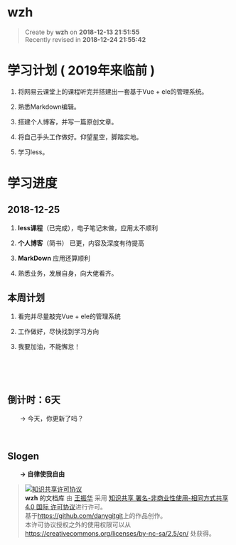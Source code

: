 wzh
===

> Create by **wzh** on **2018-12-13 21:51:55**  
> Recently revised in **2018-12-24 21:55:42**


# 学习计划 ( 2019年来临前 )

1. 将网易云课堂上的课程听完并搭建出一套基于Vue + ele的管理系统。

2. 熟悉Markdown编辑。

3. 搭建个人博客，并写一篇原创文章。

4. 将自己手头工作做好。仰望星空，脚踏实地。

5. 学习less。

# 学习进度

## 2018-12-25

1. **less课程**（已完成），电子笔记未做，应用太不顺利

2. **个人博客**（简书） 已更，内容及深度有待提高

3.  **MarkDown** 应用还算顺利

4. 熟悉业务，发展自身，向大佬看齐。

## 本周计划

1. 看完并尽量敲完Vue + ele的管理系统

2. 工作做好，尽快找到学习方向

3. 我要加油，不能懈怠！

<br>
<br>
<br>

## 倒计时：6天

&emsp;&emsp;-> 今天，你更新了吗？
<br>
<br>
<br>

## Slogen

&emsp;&emsp;**-> 自律使我自由**

> <a rel="license" href="http://creativecommons.org/licenses/by-nc-sa/4.0/"><img alt="知识共享许可协议" style="border-width:0" src="https://i.creativecommons.org/l/by-nc-sa/4.0/88x31.png" /></a><br /><a xmlns:dct="http://purl.org/dc/terms/" property="dct:title">**wzh** 的文档库</a> 由 <a xmlns:cc="http://creativecommons.org/ns#" href="wzh" property="cc:attributionName" rel="cc:attributionURL">王振华</a> 采用 <a rel="license" href="http://creativecommons.org/licenses/by-nc-sa/4.0/">知识共享 署名-非商业性使用-相同方式共享 4.0 国际 许可协议</a>进行许可。<br />基于<a xmlns:dct="http://purl.org/dc/terms/" href="https://github.com/danygitgit" rel="dct:source">https://github.com/danygitgit</a>上的作品创作。<br />本许可协议授权之外的使用权限可以从 <a xmlns:cc="http://creativecommons.org/ns#" href="https://creativecommons.org/licenses/by-nc-sa/2.5/cn/" rel="cc:morePermissions">https://creativecommons.org/licenses/by-nc-sa/2.5/cn/</a> 处获得。